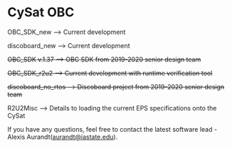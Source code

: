 # CySat OBC

OBC_SDK_new --> Current development

discoboard_new --> Current development

~~OBC_SDK v.1.37 --> OBC SDK from 2019-2020 senior design team~~

~~OBC_SDK_r2u2 --> Current development with runtime verification tool~~

~~discoboard_no_rtos --> Discoboard project from 2019-2020 senior design team~~

R2U2Misc --> Details to loading the current EPS specifications onto the CySat

If you have any questions, feel free to contact the latest software lead - Alexis Aurandt(aurandt@iastate.edu).
